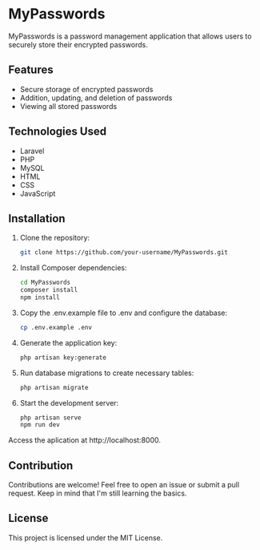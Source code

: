 # MyPasswords

MyPasswords is a password management application that allows users to securely store their encrypted passwords.

## Features

- Secure storage of encrypted passwords
- Addition, updating, and deletion of passwords
- Viewing all stored passwords

## Technologies Used

- Laravel
- PHP
- MySQL
- HTML
- CSS
- JavaScript

## Installation

1. Clone the repository:
 
   ```bash
   git clone https://github.com/your-username/MyPasswords.git
3. Install Composer dependencies:
  
   ```bash
   cd MyPasswords
   composer install
   npm install
4. Copy the .env.example file to .env and configure the database:
    
    ```bash
    cp .env.example .env
5. Generate the application key:
    
    ```bash
    php artisan key:generate
6. Run database migrations to create necessary tables:

    ```bash
    php artisan migrate
7. Start the development server:
   
   ```bash
   php artisan serve
   npm run dev
Access the aplication at http://localhost:8000.

## Contribution

Contributions are welcome! Feel free to open an issue or submit a pull request. Keep in mind that I'm still learning the basics.

## License

This project is licensed under the MIT License.

